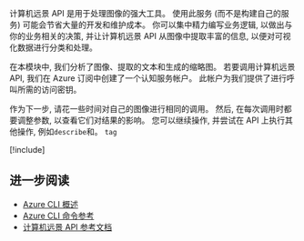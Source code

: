 计算机远景 API 是用于处理图像的强大工具。 使用此服务 (而不是构建自己的服务) 可能会节省大量的开发和维护成本。 你可以集中精力编写业务逻辑, 以做出与你的业务相关的决策, 并让计算机远景 API 从图像中提取丰富的信息, 以便对可视化数据进行分类和处理。

在本模块中, 我们分析了图像、提取的文本和生成的缩略图。 若要调用计算机远景 API, 我们在 Azure 订阅中创建了一个认知服务帐户。 此帐户为我们提供了进行呼叫所需的访问密钥。

作为下一步, 请花一些时间对自己的图像进行相同的调用。 然后, 在每次调用时都要调整参数, 以查看它们对结果的影响。 您可以继续操作, 并尝试在 API 上执行其他操作, 例如`describe`和。 `tag`

<!-- Cleanup sandbox -->
[!include[](../../../includes/azure-sandbox-cleanup.md)]

## <a name="further-reading"></a>进一步阅读

- [Azure CLI 概述](https://docs.microsoft.com/cli/azure/?view=azure-cli-latest)
- [Azure CLI 命令参考](https://docs.microsoft.com/cli/azure/reference-index?view=azure-cli-latest)
- [计算机远景 API 参考文档](https://docs.microsoft.com/azure/cognitive-services/)